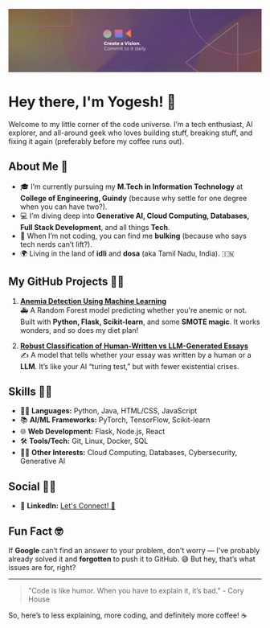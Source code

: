 ![Cover Image](Cover%20Pic.png)

# Hey there, I'm Yogesh! 👋

Welcome to my little corner of the code universe. I’m a tech enthusiast, AI explorer, and all-around geek who loves building stuff, breaking stuff, and fixing it again (preferably before my coffee runs out).

## About Me 🚀

- 🎓 I’m currently pursuing my **M.Tech in Information Technology** at **College of Engineering, Guindy** (because why settle for one degree when you can have two?).
- 💻 I’m diving deep into **Generative AI, Cloud Computing, Databases, Full Stack Development**, and all things **Tech**.
- 💪 When I’m not coding, you can find me **bulking** (because who says tech nerds can’t lift?).
- 🌍 Living in the land of **idli** and **dosa** (aka Tamil Nadu, India). 🇮🇳
  
## My GitHub Projects 👨‍💻

1. **[Anemia Detection Using Machine Learning](https://github.com/yogeshwaran10/Anemia_detection)**  
   🚑 A Random Forest model predicting whether you're anemic or not. Built with **Python, Flask, Scikit-learn**, and some **SMOTE magic**. It works wonders, and so does my diet plan! 

2. **[Robust Classification of Human-Written vs LLM-Generated Essays](https://github.com/yogeshwaran10/Robust-Classification-of-Human-written-vs-LLM-Generated-Essay)**  
   ✍️ A model that tells whether your essay was written by a human or a **LLM**. It’s like your AI “turing test,” but with fewer existential crises.

## Skills 👨‍🔬

- 🧑‍💻 **Languages:** Python, Java, HTML/CSS, JavaScript  
- 📚 **AI/ML Frameworks:** PyTorch, TensorFlow, Scikit-learn  
- 🌐 **Web Development:** Flask, Node.js, React  
- 🛠️ **Tools/Tech:** Git, Linux, Docker, SQL  
- 🧑‍🔬 **Other Interests:** Cloud Computing, Databases, Cybersecurity, Generative AI

## Social 🧑‍💻

- 📝 **LinkedIn:** [ Let's Connect! 🤝](https://www.linkedin.com/in/yogeshwaran10)

## Fun Fact 🤓

If **Google** can’t find an answer to your problem, don't worry — I’ve probably already solved it and **forgotten** to push it to GitHub. 😅 But hey, that’s what issues are for, right?

---

> "Code is like humor. When you have to explain it, it’s bad." - Cory House

So, here’s to less explaining, more coding, and definitely more coffee! ☕

